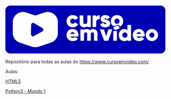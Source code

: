 ![Logo-curso-em-video](https://github.com/PisomD/Curso-em-video/blob/master/Images/Logo-Curso-em-video-Azul.png)

Repositório para todas as aulas do https://www.cursoemvideo.com/

Aulas:
<p><a href="https://github.com/PisomD/Curso-em-video/tree/master/HTML5/projeto-ola-mundo">HTML5</a></p>
<p><a href="https://github.com/PisomD/Curso-em-video/tree/master/Python3_Mundo1">Python3 - Mundo 1</a></p>
